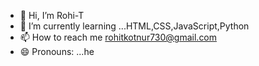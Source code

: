 - 👋 Hi, I’m Rohi-T
- 🌱 I’m currently learning ...HTML,CSS,JavaScript,Python
- 📫 How to reach me rohitkotnur730@gmail.com 
- 😄 Pronouns: ...he

<!---
6366632748/6366632748 is a ✨ special ✨ repository because its `README.md` (this file) appears on your GitHub profile.
You can click the Preview link to take a look at your changes.
--->
